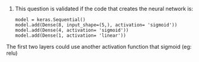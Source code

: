 1. This question is validated if the code that creates the neural network is: 

    ```
    model = keras.Sequential()
    model.add(Dense(8, input_shape=(5,), activation= 'sigmoid'))
    model.add(Dense(4, activation= 'sigmoid'))
    model.add(Dense(1, activation= 'linear'))

    ```

The first two layers could use another activation function that sigmoid (eg: relu)